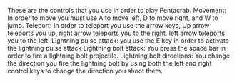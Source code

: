 These are the controls that you use in order to play Pentacrab.
Movement: In order to move you must use A to move left, D to move right, and W to jump.
Teleport: In order to teleport you use the arrow keys, Up arrow teleports you up, right arrow teleports you to the right, left arrow teleports you to the left.
Lightning pulse attack: you use the E key in order to activate the lightning pulse attack
Lightning bolt attack: You press the space bar in order to fire a lightning bolt projectile.
Lightning bolt directions: You change the direction you fire the lightning bolt by using both the left and right control keys to change the direction you shoot them.
